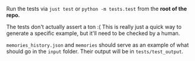 Run the tests via `just test` or `python -m tests.test` from the **root of the repo.**

The tests don't actually assert a ton :( This is really just a quick way to generate a specific example, but it'll need to be checked by a human.

`memories_history.json` and `memories` should serve as an example of what should go in the `input` folder.
Their output will be in `tests/test_output`.
